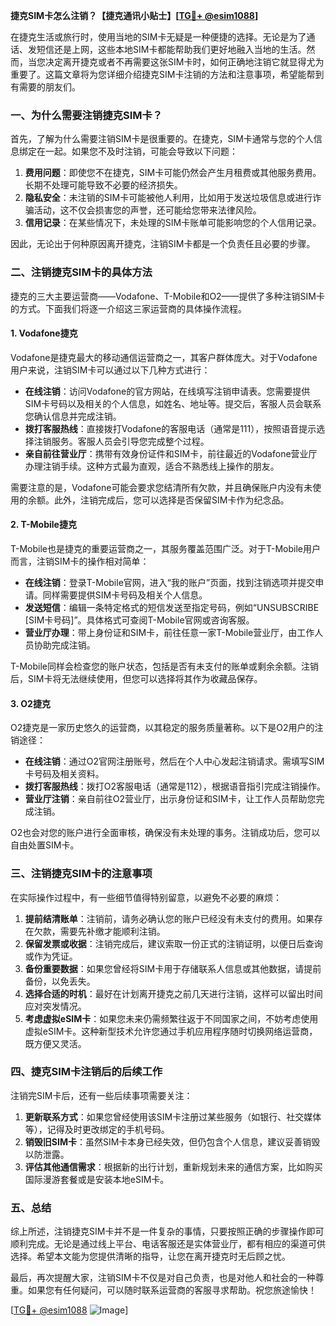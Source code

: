 **捷克SIM卡怎么注销？【捷克通讯小贴士】[[TG💪+ @esim1088](https://t.me/s/esim1088)]**

在捷克生活或旅行时，使用当地的SIM卡无疑是一种便捷的选择。无论是为了通话、发短信还是上网，这些本地SIM卡都能帮助我们更好地融入当地的生活。然而，当您决定离开捷克或者不再需要这张SIM卡时，如何正确地注销它就显得尤为重要了。这篇文章将为您详细介绍捷克SIM卡注销的方法和注意事项，希望能帮到有需要的朋友们。

### **一、为什么需要注销捷克SIM卡？**

首先，了解为什么需要注销SIM卡是很重要的。在捷克，SIM卡通常与您的个人信息绑定在一起。如果您不及时注销，可能会导致以下问题：

1. **费用问题**：即使您不在捷克，SIM卡可能仍然会产生月租费或其他服务费用。长期不处理可能导致不必要的经济损失。
2. **隐私安全**：未注销的SIM卡可能被他人利用，比如用于发送垃圾信息或进行诈骗活动，这不仅会损害您的声誉，还可能给您带来法律风险。
3. **信用记录**：在某些情况下，未处理的SIM卡账单可能影响您的个人信用记录。

因此，无论出于何种原因离开捷克，注销SIM卡都是一个负责任且必要的步骤。

### **二、注销捷克SIM卡的具体方法**

捷克的三大主要运营商——Vodafone、T-Mobile和O2——提供了多种注销SIM卡的方式。下面我们将逐一介绍这三家运营商的具体操作流程。

#### **1. Vodafone捷克**

Vodafone是捷克最大的移动通信运营商之一，其客户群体庞大。对于Vodafone用户来说，注销SIM卡可以通过以下几种方式进行：

- **在线注销**：访问Vodafone的官方网站，在线填写注销申请表。您需要提供SIM卡号码以及相关的个人信息，如姓名、地址等。提交后，客服人员会联系您确认信息并完成注销。
- **拨打客服热线**：直接拨打Vodafone的客服电话（通常是111），按照语音提示选择注销服务。客服人员会引导您完成整个过程。
- **亲自前往营业厅**：携带有效身份证件和SIM卡，前往最近的Vodafone营业厅办理注销手续。这种方式最为直观，适合不熟悉线上操作的朋友。

需要注意的是，Vodafone可能会要求您结清所有欠款，并且确保账户内没有未使用的余额。此外，注销完成后，您可以选择是否保留SIM卡作为纪念品。

#### **2. T-Mobile捷克**

T-Mobile也是捷克的重要运营商之一，其服务覆盖范围广泛。对于T-Mobile用户而言，注销SIM卡的操作相对简单：

- **在线注销**：登录T-Mobile官网，进入“我的账户”页面，找到注销选项并提交申请。同样需要提供SIM卡号码及相关个人信息。
- **发送短信**：编辑一条特定格式的短信发送至指定号码，例如“UNSUBSCRIBE [SIM卡号码]”。具体格式可查阅T-Mobile官网或咨询客服。
- **营业厅办理**：带上身份证和SIM卡，前往任意一家T-Mobile营业厅，由工作人员协助完成注销。

T-Mobile同样会检查您的账户状态，包括是否有未支付的账单或剩余余额。注销后，SIM卡将无法继续使用，但您可以选择将其作为收藏品保存。

#### **3. O2捷克**

O2捷克是一家历史悠久的运营商，以其稳定的服务质量著称。以下是O2用户的注销途径：

- **在线注销**：通过O2官网注册账号，然后在个人中心发起注销请求。需填写SIM卡号码及相关资料。
- **拨打客服热线**：拨打O2客服电话（通常是112），根据语音指引完成注销操作。
- **营业厅注销**：亲自前往O2营业厅，出示身份证和SIM卡，让工作人员帮助您完成注销。

O2也会对您的账户进行全面审核，确保没有未处理的事务。注销成功后，您可以自由处置SIM卡。

### **三、注销捷克SIM卡的注意事项**

在实际操作过程中，有一些细节值得特别留意，以避免不必要的麻烦：

1. **提前结清账单**：注销前，请务必确认您的账户已经没有未支付的费用。如果存在欠款，需要先补缴才能顺利注销。
2. **保留发票或收据**：注销完成后，建议索取一份正式的注销证明，以便日后查询或作为凭证。
3. **备份重要数据**：如果您曾经将SIM卡用于存储联系人信息或其他数据，请提前备份，以免丢失。
4. **选择合适的时机**：最好在计划离开捷克之前几天进行注销，这样可以留出时间应对突发情况。
5. **考虑虚拟eSIM卡**：如果您未来仍需频繁往返于不同国家之间，不妨考虑使用虚拟eSIM卡。这种新型技术允许您通过手机应用程序随时切换网络运营商，既方便又灵活。

### **四、捷克SIM卡注销后的后续工作**

注销完SIM卡后，还有一些后续事项需要关注：

1. **更新联系方式**：如果您曾经使用该SIM卡注册过某些服务（如银行、社交媒体等），记得及时更改绑定的手机号码。
2. **销毁旧SIM卡**：虽然SIM卡本身已经失效，但仍包含个人信息，建议妥善销毁以防泄露。
3. **评估其他通信需求**：根据新的出行计划，重新规划未来的通信方案，比如购买国际漫游套餐或是安装本地eSIM卡。

### **五、总结**

综上所述，注销捷克SIM卡并不是一件复杂的事情，只要按照正确的步骤操作即可顺利完成。无论是通过线上平台、电话客服还是实体营业厅，都有相应的渠道可供选择。希望本文能为您提供清晰的指导，让您在离开捷克时无后顾之忧。

最后，再次提醒大家，注销SIM卡不仅是对自己负责，也是对他人和社会的一种尊重。如果您有任何疑问，可以随时联系运营商的客服寻求帮助。祝您旅途愉快！

[[TG💪+ @esim1088](https://t.me/s/esim1088) ![Image](https://i.postimg.cc/4NQfJmqS/Snipaste-2025-05-13-00-14-12.png)]